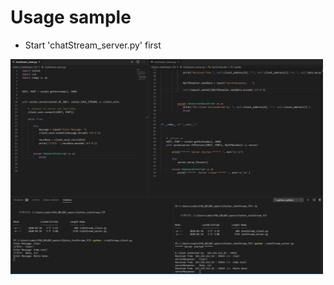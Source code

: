 # Usage sample
* Start \'chatStream_server.py\' first  <br/>


<img src="./TEST_img.png" width=500 >